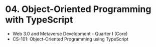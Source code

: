 # 04. Object-Oriented Programming with TypeScript

- Web 3.0 and Metaverse Development - Quarter I (Core)
- CS-101: Object-Oriented Programming using TypeScript
